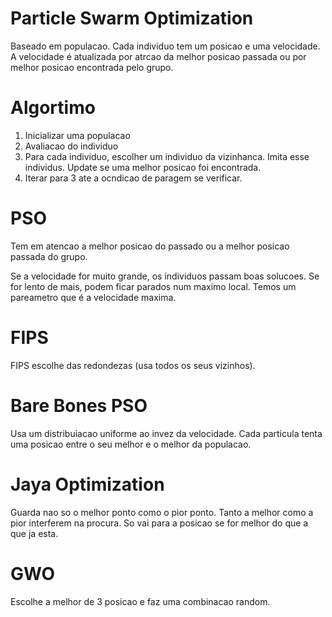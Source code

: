 # Particle Swarm Optimization

Baseado em populacao. Cada individuo tem um posicao e uma velocidade. A velocidade é atualizada por atrcao da melhor posicao passada ou por melhor posicao encontrada pelo grupo.

# Algortimo
1. Inicializar uma populacao
2. Avaliacao do individuo
3. Para cada individuo, escolher um individuo da vizinhanca. Imita esse individus. Update se uma melhor posicao foi encontrada.
4. Iterar para 3 ate a ocndicao de paragem se verificar.

# PSO
Tem em atencao a melhor posicao do passado ou a melhor posicao passada do grupo.

Se a velocidade for muito grande, os individuos passam boas solucoes. Se for lento de mais, podem ficar parados num maximo local. Temos um pareametro que é a velocidade maxima.

# FIPS
FIPS escolhe das redondezas (usa todos os seus vizinhos).

# Bare Bones PSO
Usa um distribuiacao uniforme ao invez da velocidade. Cada particula tenta uma posicao entre o seu melhor e o melhor da populacao.

# Jaya Optimization
Guarda nao so o melhor ponto como o pior ponto. Tanto a melhor como a pior interferem na procura. So vai para a posicao se for melhor do que a que ja esta.

# GWO
Escolhe a melhor de 3 posicao e faz uma combinacao random.

